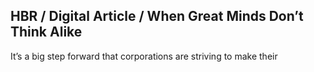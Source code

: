## HBR / Digital Article / When Great Minds Don’t Think Alike

It’s a big step forward that corporations are striving to make their